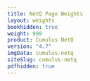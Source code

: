 ```yaml
---
title: NetQ Page Weights
layout: weights
bookhidden: true
weight: 999
product: Cumulus NetQ
version: "4.7"
imgData: cumulus-netq
siteSlug: cumulus-netq
pdfhidden: true
---
```


